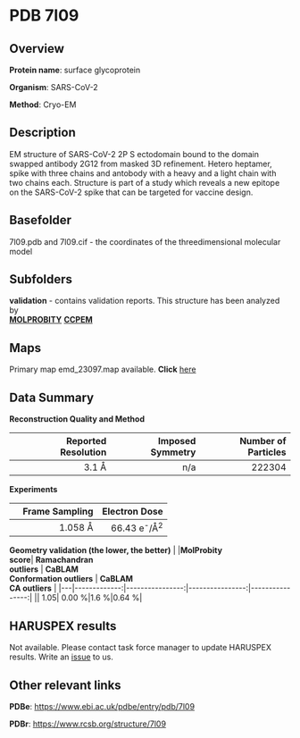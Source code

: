 # PDB 7l09

## Overview

**Protein name**: surface glycoprotein

**Organism**: SARS-CoV-2

**Method**: Cryo-EM

## Description

EM structure of SARS-CoV-2 2P S ectodomain bound to the domain swapped antibody 2G12 from masked 3D refinement. Hetero heptamer, spike with three chains and antobody with a heavy and a light chain with two chains each. Structure is part of a study which reveals a new epitope on the SARS-CoV-2 spike that can be targeted for vaccine design.

## Basefolder

7l09.pdb and 7l09.cif - the coordinates of the threedimensional molecular model

## Subfolders





**validation** - contains validation reports. This structure has been analyzed by <br>  [**MOLPROBITY**](https://github.com/thorn-lab/coronavirus_structural_task_force/tree/master/pdb/surface_glycoprotein/SARS-CoV-2/7l09/validation/molprobity)   [**CCPEM**](https://github.com/thorn-lab/coronavirus_structural_task_force/tree/master/pdb/surface_glycoprotein/SARS-CoV-2/7l09/validation/ccpem-validation) 



## Maps

Primary map emd_23097.map available. **Click** [here](http://ftp.wwpdb.org/pub/emdb/structures/EMD-23097/map/) 

## Data Summary
**Reconstruction Quality and Method**

|   | Reported Resolution | Imposed Symmetry | Number of Particles |
|---|-------------:|----------------:|--------------:|
|   |3.1 Å|n/a|222304|

**Experiments**

|   | Frame Sampling | Electron Dose |
|---|-------------:|----------------:|
|   |1.058 Å|66.43 e<sup>-</sup>/Å<sup>2</sup>|

**Geometry validation (the lower, the better)**
|   |**MolProbity<br>score**| **Ramachandran<br>outliers** | **CaBLAM<br>Conformation outliers** | **CaBLAM<br>CA outliers** |
|---|-------------:|----------------:|----------------:|----------------:|
||  1.05|  0.00 %|1.6 %|0.64 %|

## HARUSPEX results

Not available. Please contact task force manager to update HARUSPEX results. Write an [issue](https://github.com/thorn-lab/coronavirus_structural_task_force/issues) to us.

## Other relevant links 
**PDBe**:  https://www.ebi.ac.uk/pdbe/entry/pdb/7l09
 
**PDBr**: https://www.rcsb.org/structure/7l09 

